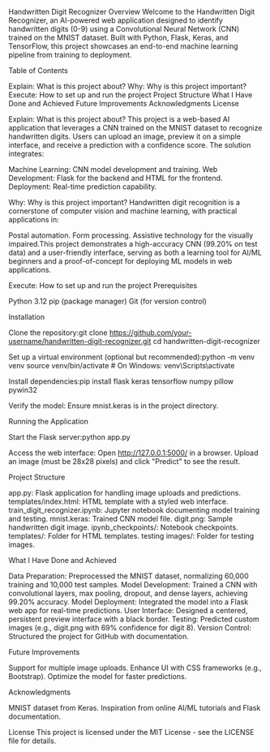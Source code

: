 Handwritten Digit Recognizer
Overview
Welcome to the Handwritten Digit Recognizer, an AI-powered web application designed to identify handwritten digits (0-9) using a Convolutional Neural Network (CNN) trained on the MNIST dataset. Built with Python, Flask, Keras, and TensorFlow, this project showcases an end-to-end machine learning pipeline from training to deployment.

Table of Contents

Explain: What is this project about?
Why: Why is this project important?
Execute: How to set up and run the project
Project Structure
What I Have Done and Achieved
Future Improvements
Acknowledgments
License


Explain: What is this project about?
This project is a web-based AI application that leverages a CNN trained on the MNIST dataset to recognize handwritten digits. Users can upload an image, preview it on a simple interface, and receive a prediction with a confidence score. The solution integrates:

Machine Learning: CNN model development and training.
Web Development: Flask for the backend and HTML for the frontend.
Deployment: Real-time prediction capability.


Why: Why is this project important?
Handwritten digit recognition is a cornerstone of computer vision and machine learning, with practical applications in:

Postal automation.
Form processing.
Assistive technology for the visually impaired.This project demonstrates a high-accuracy CNN (99.20% on test data) and a user-friendly interface, serving as both a learning tool for AI/ML beginners and a proof-of-concept for deploying ML models in web applications.


Execute: How to set up and run the project
Prerequisites

Python 3.12
pip (package manager)
Git (for version control)

Installation

Clone the repository:git clone https://github.com/your-username/handwritten-digit-recognizer.git
cd handwritten-digit-recognizer


Set up a virtual environment (optional but recommended):python -m venv venv
source venv/bin/activate  # On Windows: venv\Scripts\activate


Install dependencies:pip install flask keras tensorflow numpy pillow pywin32


Verify the model:
Ensure mnist.keras is in the project directory.



Running the Application

Start the Flask server:python app.py


Access the web interface:
Open http://127.0.0.1:5000/ in a browser.
Upload an image (must be 28x28 pixels) and click "Predict" to see the result.




Project Structure

app.py: Flask application for handling image uploads and predictions.
templates/index.html: HTML template with a styled web interface.
train_digit_recognizer.ipynb: Jupyter notebook documenting model training and testing.
mnist.keras: Trained CNN model file.
digit.png: Sample handwritten digit image.
ipynb_checkpoints/: Notebook checkpoints.
templates/: Folder for HTML templates.
testing images/: Folder for testing images.


What I Have Done and Achieved

Data Preparation: Preprocessed the MNIST dataset, normalizing 60,000 training and 10,000 test samples.
Model Development: Trained a CNN with convolutional layers, max pooling, dropout, and dense layers, achieving 99.20% accuracy.
Model Deployment: Integrated the model into a Flask web app for real-time predictions.
User Interface: Designed a centered, persistent preview interface with a black border.
Testing: Predicted custom images (e.g., digit.png with 69% confidence for digit 8).
Version Control: Structured the project for GitHub with documentation.


Future Improvements

Support for multiple image uploads.
Enhance UI with CSS frameworks (e.g., Bootstrap).
Optimize the model for faster predictions.


Acknowledgments

MNIST dataset from Keras.
Inspiration from online AI/ML tutorials and Flask documentation.


License
This project is licensed under the MIT License - see the LICENSE file for details.


